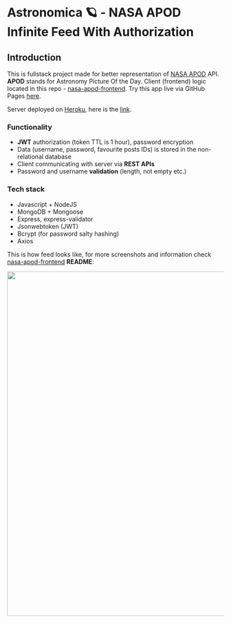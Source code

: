 # Astronomica 🪐 - NASA APOD Infinite Feed With Authorization

## Introduction

This is fullstack project made for better representation of [NASA APOD](https://apod.nasa.gov/apod/archivepixFull.html) API. **APOD** stands for Astronomy Picture Of the Day. Client (frontend) logic located in this repo - [nasa-apod-frontend](https://github.com/kr4chinin/nasa-apod-frontend). Try this app live via GitHub Pages [here](https://kr4chinin.github.io/nasa-apod-frontend/#/login).

Server deployed on [Heroku](https://dashboard.heroku.com), here is the [link](https://nasa-apod-project-backend.herokuapp.com).

### Functionality

* **JWT** authorization (token TTL is 1 hour), password encryption
* Data (username, password, favourite posts IDs) is stored in the non-relational database
* Client communicating with server via **REST APIs**
* Password and username **validation** (length, not empty etc.)

### Tech stack

* Javascript + NodeJS
* MongoDB + Mongoose
* Express, express-validator
* Jsonwebtoken (JWT)
* Bcrypt (for password salty hashing)
* Axios

This is how feed looks like, for more screenshots and information check [nasa-apod-frontend](https://github.com/kr4chinin/nasa-apod-frontend) **README**:

<img width="800" src="https://user-images.githubusercontent.com/103210607/180062987-d2805986-d1f0-4fd9-8a39-c52a11192bbe.png">


